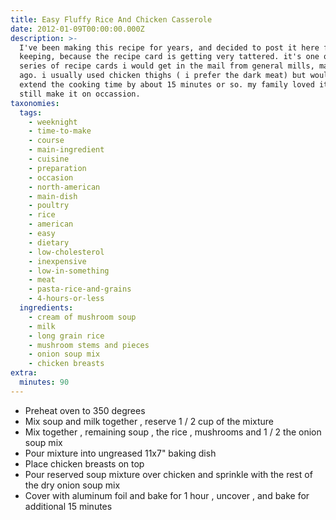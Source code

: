 ```yaml
---
title: Easy Fluffy Rice And Chicken Casserole
date: 2012-01-09T00:00:00.000Z
description: >-
  I've been making this recipe for years, and decided to post it here for safe
  keeping, because the recipe card is getting very tattered. it's one of a
  series of recipe cards i would get in the mail from general mills, many years
  ago. i usually used chicken thighs ( i prefer the dark meat) but would have to
  extend the cooking time by about 15 minutes or so. my family loved it and i
  still make it on occassion.
taxonomies:
  tags:
    - weeknight
    - time-to-make
    - course
    - main-ingredient
    - cuisine
    - preparation
    - occasion
    - north-american
    - main-dish
    - poultry
    - rice
    - american
    - easy
    - dietary
    - low-cholesterol
    - inexpensive
    - low-in-something
    - meat
    - pasta-rice-and-grains
    - 4-hours-or-less
  ingredients:
    - cream of mushroom soup
    - milk
    - long grain rice
    - mushroom stems and pieces
    - onion soup mix
    - chicken breasts
extra:
  minutes: 90
---
```

 - Preheat oven to 350 degrees
 - Mix soup and milk together , reserve 1 / 2 cup of the mixture
 - Mix together , remaining soup , the rice , mushrooms and 1 / 2 the onion soup mix
 - Pour mixture into ungreased 11x7" baking dish
 - Place chicken breasts on top
 - Pour reserved soup mixture over chicken and sprinkle with the rest of the dry onion soup mix
 - Cover with aluminum foil and bake for 1 hour , uncover , and bake for additional 15 minutes
